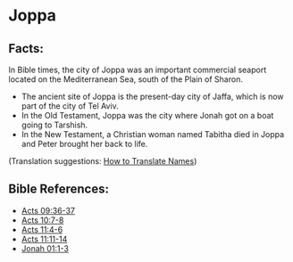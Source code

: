 # Joppa #

## Facts: ##

In Bible times, the city of Joppa was an important commercial seaport located on the Mediterranean Sea, south of the Plain of Sharon.

* The ancient site of Joppa is the present-day city of Jaffa, which is now part of the city of Tel Aviv.
* In the Old Testament, Joppa was the city where Jonah got on a boat going to Tarshish.
* In the New Testament, a Christian woman named Tabitha died in Joppa and Peter brought her back to life.

(Translation suggestions: [How to Translate Names](en/ta-vol1/translate/man/translate-names))

 

## Bible References: ##

* [Acts 09:36-37](en/tn/act/help/09/36)
* [Acts 10:7-8](en/tn/act/help/10/07)
* [Acts 11:4-6](en/tn/act/help/11/04)
* [Acts 11:11-14](en/tn/act/help/11/11)
* [Jonah 01:1-3](en/tn/jon/help/01/01)